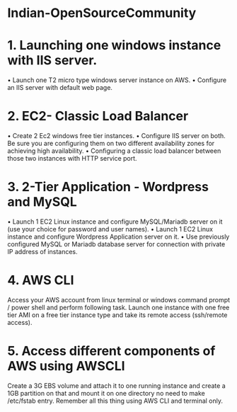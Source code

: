 # Indian-OpenSourceCommunity
# 1. Launching one windows instance with IIS server.

  •	Launch one T2 micro type windows server instance on AWS.
  •	Configure an IIS server with default web page.

# 2. EC2- Classic Load Balancer

• Create 2 Ec2 windows free tier instances.
• Configure IIS server on both. Be sure you are configuring them on two different availability zones for achieving high availability.
• Configuring a classic load balancer between those two instances with HTTP service port.

# 3. 2-Tier Application - Wordpress and MySQL

•	Launch 1 EC2 Linux instance and configure MySQL/Mariadb server on it (use your choice for password and user names). 
•	Launch 1 EC2 Linux instance and configure Wordpress Application server on it. 
•	Use previously configured MySQL or Mariadb database server for connection with private IP address of instances.

# 4. AWS CLI

Access your AWS account from linux terminal or windows command prompt / power shell and perform following task. Launch one instance with one free tier AMI on a free tier instance type and take its remote access (ssh/remote access).

# 5. Access different components of AWS using AWSCLI

Create a 3G EBS volume and attach it to one running instance and create a 1GB partition on that and mount it on one directory no need to make /etc/fstab entry. Remember all this thing using AWS CLI and terminal only.

